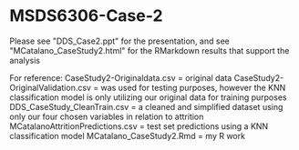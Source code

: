 # MSDS6306-Case-2

Please see "DDS_Case2.ppt" for the presentation, and see "MCatalano_CaseStudy2.html" for the RMarkdown results that support the analysis

For reference:
CaseStudy2-Originaldata.csv = original data
CaseStudy2-OriginalValidation.csv = was used for testing purposes, however the KNN classification model is only utilizing our original data for training purposes
DDS_CaseStudy_CleanTrain.csv = a cleaned and simplified dataset using only our four chosen variables in relation to attrition
MCatalanoAttritionPredictions.csv = test set predictions using a KNN classification model
MCatalano_CaseStudy2.Rmd = my R work

